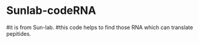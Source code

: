 # Sunlab-codeRNA
#it is from Sun-lab.
#this code helps to find those RNA which can translate pepitides.
